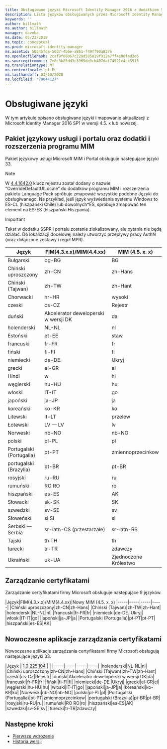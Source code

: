 ```yaml
---
title: Obsługiwane języki Microsoft Identity Manager 2016 z dodatkiem SP1 | Microsoft Docs
description: Lista języków obsługiwanych przez Microsoft Identity Manager 2016 z dodatkiem SP1.
keywords: ''
author: billmath
ms.author: billmath
manager: daveba
ms.date: 05/23/2018
ms.topic: conceptual
ms.prod: microsoft-identity-manager
ms.assetid: 50345fda-56d7-4b6e-a861-f49ff90a8376
ms.openlocfilehash: 2caf9f06067c229d585019f912a7ff4e00fad3e6
ms.sourcegitcommit: 7e8c3b85dd3c3965de9cb407daf74521e4cc5515
ms.translationtype: MT
ms.contentlocale: pl-PL
ms.lasthandoff: 03/10/2020
ms.locfileid: "79044127"
---
```

# <a name="supported-languages"></a>Obsługiwane języki

W tym artykule opisano obsługiwane języki i mapowanie aktualizacji z Microsoft Identity Manager 2016 SP1 w wersji 4.5. x lub nowszej.

## <a name="mim-service-and-portal-and-add-ins-and-extensions-language-pack"></a>Pakiet językowy usługi i portalu oraz dodatki i rozszerzenia programu MIM 

Pakiet językowy usługi Microsoft MIM i Portal obsługuje następujące języki 33.  

> [!NOTE]
> W [4.4.1642.0](https://support.microsoft.com/en-us/help/4021562/hotfix-rollup-package-build-4-4-1642-0-is-available-for-microsoft) klucz rejestru został dodany o nazwie "OverrideDefaultUILocale" do dodatków programu MIM i rozszerzenia pakietu Language Pack spróbuje zmapować wszystkie podobne Języki do obsługiwanego. Na przykład, jeśli język wyświetlania systemu Windows to ES-CL (hiszpański Chile) lub dowolnych\*ES, spróbuje zmapować ten element na ES-ES (hiszpański Hiszpania).

> [!IMPORTANT]
> Tekst w dodatku SSPR i portalu zostanie zlokalizowany, ale pytania nie będą działać. Do lokalizacji docelowej należy utworzyć przepływy pracy AuthN (oraz dołączone zestawy i reguł MPR).

|       Język        | FIM(4.3.x.x)/MIM(4.4.xx) | MIM (4.5. x. x) |
|-----------------------|--------------------------|--------------|
|       Bułgarski       |          bg-BG           |      BG      |
| Chiński uproszczony  |          zh-CN           |   zh-Hans    |
|   Chiński (Tajwan)    |          zh-TW           |   zh-Hant    |
|       Chorwacki        |          hr-HR           |      wysoki      |
|         czeski         |          cs-CZ           |      Rejestr      |
|        duński         |          Akcelerator deweloperski w wersji DK           |      da      |
|         holenderski         |          NL-NL           |      nl      |
|       Estoński        |          et-EE           |      staw      |
|        francuski         |          fr-FR           |      fr      |
|        fiński        |          fi-FI           |      fi      |
|        niemiecki         |          de-DE.           |      Ukryj      |
|         grecki         |          el-GR           |      el      |
|         Hindi         |          w           |      hi      |
|       węgierski       |          hu-HU           |      hu      |
|        włoski        |          IT-IT           |      go      |
|       japoński        |          ja-JP           |      ja      |
|        koreański         |          ko-KR           |      ko      |
|      Litewski       |          lt-LT           |      przelew      |
|        Łotewski        |          LV — LV           |      lv      |
|       Norweski       |          nb-NO           |    nb-NO     |
|        polski         |          pl-PL           |      pl      |
| Portugalski (Portugalia) |          pt-PT           |      zmiennoprzecinkow      |
|  portugalski (Brazylia)  |          pt-BR           |    pt-BR     |
|        rosyjski        |          ru-RU           |      ru      |
|       rumuński        |          RO RO           |      ro      |
|        hiszpański        |          es-ES           |      AK      |
|        Słowacki         |          sk-SK           |      SK      |
|        szwedzki        |          sv-SE           |      sv      |
|       Słoweński       |          sl SI           |      sl      |
|   Serbski — Serbia    |  sr-latn-CS (przestarzałe)  |  sr-latn-RS  |
|         Tajski          |          th TH           |      th      |
|        turecki        |          tr-TR           |      zdawczy      |
|       Ukraiński       |          uk-UA           |      Zjednoczone Królestwo      |

## <a name="certificate-management"></a>Zarządzanie certyfikatami 
Zarządzanie certyfikatami firmy Microsoft obsługuje następujące 9 języków. 

|Język|FIM(4.3.x.x)/MIM(4.4.xx)|Nowy MIM (4.5. x. x)
|-----|-----|-----|-----|
|Chiński uproszczony|zh-CN|zh-Hans|
|Chiński (Tajwan)|zh-TW|zh-Hant|
|holenderski|NL-NL|nl|
|francuski|fr-FR|fr|
|niemiecki|de-DE.|Ukryj|
|włoski|IT-IT|go|
|japoński|ja-JP|ja|
|Portugalski (Portugalia)|pt-PT|pt-PT|
|hiszpański|es-ES|AK|

## <a name="certificate-management-modern-application"></a>Nowoczesne aplikacje zarządzania certyfikatami  
Nowoczesne aplikacje zarządzania certyfikatami firmy Microsoft obsługują następujące języki 33. 

|Język | [1.0.225.104](https://www.microsoft.com/en-us/download/details.aspx?id=54954) | |
|-----|-----|-----|-----|
|holenderski|NL-NL|nl|
|Chiński uproszczony|zh-CN|zh-Hans|
|Chiński (Tajwan)|zh-TW|zh-Hant|
|czeski|cs-CZ|Rejestr|
|duński|Akcelerator deweloperski w wersji DK|da|
|francuski|fr-FR|fr|
|fiński|fi-FI|fi|
|niemiecki|de-DE.|Ukryj|
|grecki|el-GR|el|
|węgierski|hu-HU|hu|
|włoski|IT-IT|go|
|japoński|ja-JP|ja|
|koreański|ko-KR|ko|
|Norweski|nb-NO|nb-NO|
|polski|pl-PL|pl|
|Portugalski (Portugalia)|pt-PT|zmiennoprzecinkow|
|portugalski (Brazylia)|pt-BR|pt-BR|
|rosyjski|ru-RU|ru|
|rumuński|RO RO|ro|
|hiszpański|es-ES|AK|
|szwedzki|sv-SE|sv|
|turecki|tr-TR|zdawczy|

## <a name="next-steps"></a>Następne kroki

- [Pierwsze wdrożenie](microsoft-identity-manager-deploy.md)
- [Historia wersji](reference/version-history.md)
